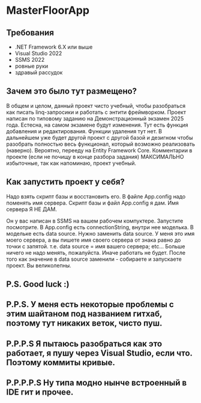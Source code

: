 # MasterFloorApp

## Требования
- .NET Framework 6.X или выше
- Visual Studio 2022
- SSMS 2022
- ровные руки
- здравый рассудок
  
## Зачем это было тут размещено?
В общем и целом, данный проект чисто учебный, чтобы разобраться как писать linq-запросики и работать с энтити фреймворком. 
Проект написан по типовому заданию на Демонстрационный экзамен 2025 года. Естесна, на самом экзамене будут изменения.
Тут есть функция добавления и редактирования. Функции удаления тут нет. 
В дальнейшем уже будет другой проект с другой базой и дезигном чтобы разобрать полностью весь функционал, который возможно реализовать (наверно).
Вероятно, перееду на Entity Framework Core. 
Комментарии в проекте (если не почищу в конце разбора задания) МАКСИМАЛЬНО избыточные, так как напоминаю, проект учебный.

## Как запустить проект у себя?
Надо взять скрипт базы и восстановить его. В файле App.config надо поменять имя сервера. 
Скрипт базы и файл App.config я дам.
Имя сервера Я НЕ ДАМ. 

Он у вас написан в SSMS на вашем рабочем компуктере. Запустите посмотрите.
В App.config есть connectionString, внутри нее моделька. В модельке есть data source.
Нужно заменить data source. У меня это имя моего сервера, а вы пишете имя своего сервера от знака равно до точки с запятой. 
т.е. data source = имя вашего сервера; etc...
Больше ничего не надо менять, пожалуйста. Иначе работать не будет. 
После того как значение в data source заменили - собираете и запускаете проект. 
Вы великолепны. 

## P.S. Good luck :) 

## P.P.S. У меня есть некоторые проблемы с этим шайтаном под названием гитхаб, поэтому тут никаких веток, чисто пуш. 

## P.P.P.S Я пытаюсь разобраться как это работает, я пушу через Visual Studio, если что. Поэтому коммиты кривые. 

## P.P.P.P.S Ну типа модно нынче встроенный в IDE гит и прочее. 
